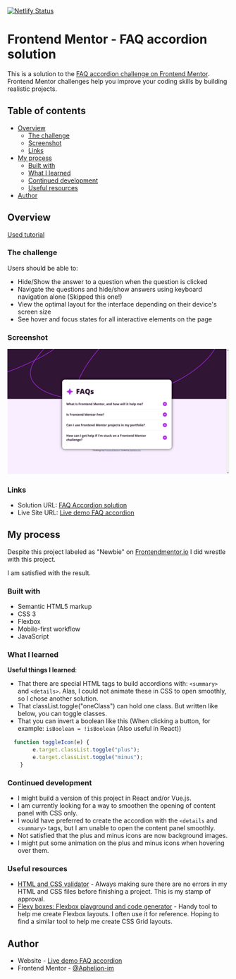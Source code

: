 [![Netlify Status](https://api.netlify.com/api/v1/badges/c7cd16cb-2238-4392-b58f-2c040127f7ac/deploy-status)](https://app.netlify.com/sites/aphelion-faq-accordion/deploys)
# Frontend Mentor - FAQ accordion solution

This is a solution to the [FAQ accordion challenge on Frontend Mentor](https://www.frontendmentor.io/challenges/faq-accordion-wyfFdeBwBz). Frontend Mentor challenges help you improve your coding skills by building realistic projects. 

## Table of contents

- [Overview](#overview)
  - [The challenge](#the-challenge)
  - [Screenshot](#screenshot)
  - [Links](#links)
- [My process](#my-process)
  - [Built with](#built-with)
  - [What I learned](#what-i-learned)
  - [Continued development](#continued-development)
  - [Useful resources](#useful-resources)
- [Author](#author)


## Overview
[Used tutorial](https://webdesign.tutsplus.com/how-to-build-an-accordion-using-only-html--cms-106881t)

### The challenge

Users should be able to:

- Hide/Show the answer to a question when the question is clicked
- Navigate the questions and hide/show answers using keyboard navigation alone (Skipped this one!)
- View the optimal layout for the interface depending on their device's screen size
- See hover and focus states for all interactive elements on the page

### Screenshot

![FAQ accordion](./assets/screenshots/screenshot-v3.jpg)

### Links

- Solution URL: [FAQ Accordion solution](https://www.frontendmentor.io/solutions/responsive-faq-accordion-with-smooth-opening-content-panels-Fou1aI84J-)
- Live Site URL: [Live demo FAQ accordion](https://aphelion-faq-accordion.netlify.app)

## My process
Despite this project labeled as "Newbie" on [Frontendmentor.io](https://frontendmentor.io) I did wrestle with this project.

I am satisfied with the result.

### Built with

- Semantic HTML5 markup
- CSS 3
- Flexbox
- Mobile-first workflow
- JavaScript

### What I learned
__Useful things I learned__:
* That there are special HTML tags to build accordions with: `<summary>` and `<details>`. Alas, I could not animate these in CSS to open smoothly, so I chose another solution.
* That classList.toggle("oneClass") can hold one class. But written like below, you can toggle classes.
* That you can invert a boolean like this (When clicking a button, for example: `isBoolean = !isBoolean` (Also useful in React))

```javascript
  function toggleIcon(e) {
        e.target.classList.toggle("plus");
        e.target.classList.toggle("minus");
    }
```

### Continued development

* I might build a version of this project in React and/or Vue.js. 
* I am currently looking for a way to smoothen the opening of content panel with CSS only.
* I would have preferred to create the accordion with the `<details` and `<summary>` tags, but I am unable to open the content panel smoothly.
* Not satisfied that the plus and minus icons are now background images.
* I might put some animation on the plus and minus icons when hovering over them.


### Useful resources

- [HTML and CSS validator](https://validator.w3.org/nu/#textarea) - Always making sure there are no errors in my HTML and CSS files before finishing a project. This is my stamp of approval.
- [Flexy boxes: Flexbox playground and code generator](https://the-echoplex.net/flexyboxes/?fixed-height=on&display=flex&flex-direction=row&flex-wrap=nowrap&justify-content=center&align-items=center&align-content=stretch&order%5B%5D=0&flex-grow%5B%5D=0&flex-shrink%5B%5D=1&flex-basis%5B%5D=auto&align-self%5B%5D=auto&order%5B%5D=0&flex-grow%5B%5D=0&flex-shrink%5B%5D=1&flex-basis%5B%5D=auto&align-self%5B%5D=auto&order%5B%5D=0&flex-grow%5B%5D=0&flex-shrink%5B%5D=1&flex-basis%5B%5D=auto&align-self%5B%5D=auto) - Handy tool to help me create Flexbox layouts. I often use it for reference. Hoping to find a similar tool to help me create CSS Grid layouts.


## Author

- Website - [Live demo FAQ accordion ](https://aphelion-faq-accordion.netlify.app)
- Frontend Mentor - [@Aphelion-im](https://www.frontendmentor.io/profile/Aphelion-im)



